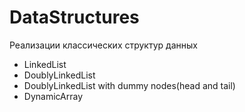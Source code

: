 # DataStructures

Реализации клаcсических структур данных  
- LinkedList
- DoublyLinkedList
- DoublyLinkedList with dummy nodes(head and tail)
- DynamicArray

